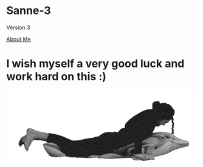 # Sanne-3
Version 3

<!DOCTYPE html>
<html>
<a href="about.html" title="About Me">About Me</a>
<head>
	<title>Ollie Bike Sharing</title>
	<meta charset="utf-8"/>
	<link rel="stylesheet" type="text/css" href="main.css">
</head>
<body>
	<h1>I wish myself a very good luck and work hard on this :)</h1>
	<img src = "1.png" >
</body>
</html>


